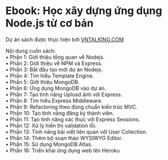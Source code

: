 # Ebook: Học xây dựng ứng dụng Node.js từ cơ bản<br/>

Dự án sách được thực hiện bởi [VNTALKING.COM](https://vntalking.com)<br/>

Nội dung cuốn sách:<br/>
•	Phần 1: Giới thiệu tổng quan về Nodejs.<br/>
•	Phần 2: Giới thiệu về NPM và Express.<br/>
•	Phần 3: Bắt đầu tạo mới dự án Nodejs.<br/>
•	Phần 4: Tìm hiểu Template Engine.<br/>
•	Phần 5: Giới thiệu MongoDB.<br/>
•	Phần 6: Ứng dụng MongoDB vào dự án.<br/>
•	Phần 7: Tạo tính năng Upload ảnh với Express.<br/>
•	Phần 8: Tìm hiểu Express Middleware.<br/>
•	Phần 9: Refactoring theo đúng chuẩn kiến trúc MVC.<br/>
•	Phần 10: Tạo tính năng đăng ký thành viên.<br/>
•	Phần 11: Tạo tính năng xác thực với Express Sessions.<br/>
•	Phần 12: Xử lý hiển thị validation lỗi.<br/>
•	Phần 13: Tính năng bài viết liên quan với User Collection.<br/>
•	Phần 14: Thêm bộ soạn thảo WYSIWYG Editor.<br/>
•	Phần 15: Sử dụng MongoDB Atlas.<br/>
•	Phần 16: Triển khai ứng dụng web lên Heroku<br/>

